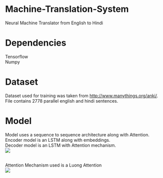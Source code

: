 # Machine-Translation-System
Neural Machine Translator from English to Hindi

# Dependencies
Tensorflow<br/>
Numpy

# Dataset
Dataset used for training was taken from http://www.manythings.org/anki/.
File contains 2778 parallel english and hindi sentences.

# Model
Model uses a sequence to sequence architecture along with Attention. <br />
Encoder model is an LSTM along with embeddings. <br />
Decoder model is an LSTM with Attention mechanism. <br />
![](https://cdn-images-1.medium.com/max/1600/1*75Jb0q3sX1GDYmJSfl-gOw.gif)

<br/>Attention Mechanism used is a Luong Attention <br/>
![](https://blog.floydhub.com/content/images/2019/09/Slide51.JPG)
